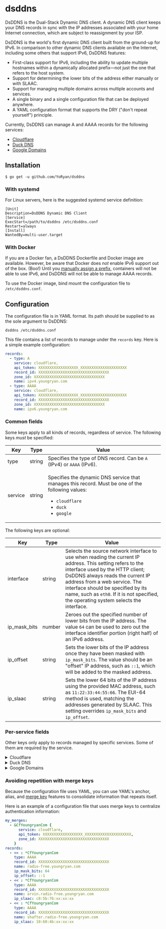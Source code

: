 # dsddns

DsDDNS is the Dual-Stack Dynamic DNS client. A dynamic DNS client keeps your DNS records in sync with the IP addresses associated with your home Internet connection, which are subject to reassignment by your ISP.

DsDDNS is the world's first dynamic DNS client built from the ground-up for IPv6. In comparison to other dynamic DNS clients available on the Internet, including some others that support IPv6, DsDDNS features:

- First-class support for IPv6, including the ability to update multiple hostnames within a dynamically allocated prefix—not just the one that refers to the host system.
- Support for determining the lower bits of the address either manually or with SLAAC.
- Support for managing multiple domains across multiple accounts and services.
- A single binary and a single configuration file that can be deployed anywhere.
- A YAML configuration format that supports the DRY ("don't repeat yourself") principle.

Currently, DsDDNS can manage A and AAAA records for the following services:

- [Cloudflare](https://www.cloudflare.com/dns/)
- [Duck DNS](https://www.duckdns.org/)
- [Google Domains](https://domains.google/)

## Installation

```
$ go get -u github.com/YoRyan/dsddns
```

### With systemd

For Linux servers, here is the suggested systemd service definition:

```
[Unit]
Description=DsDDNS Dynamic DNS Client
[Service]
ExecStart=/path/to/dsddns /etc/dsddns.conf
Restart=always
[Install]
WantedBy=multi-user.target
```

### With Docker

If you are a Docker fan, a DsDDNS Dockerfile and Docker image are available. However, be aware that Docker does *not* enable IPv6 support out of the box. (Boo!) Until you [manually assign a prefix](https://docs.docker.com/config/daemon/ipv6/), containers will not be able to use IPv6, and DsDDNS will not be able to manage AAAA records.

To use the Docker image, bind mount the configuration file to `/etc/dsddns.conf`.

## Configuration

The configuration file is in YAML format. Its path should be supplied to as the sole argument to DsDDNS:

```
dsddns /etc/dsddns.conf
```

This file contains a list of records to manage under the `records` key. Here is a simple example configuration:

```yaml
records:
  - type: A
    service: cloudflare,
    api_token: XXXXXXXXXXXXXXXXXX_XXXXXXXXXXXXXXXXXXXXX
    record_id: XXXXXXXXXXXXXXXXXXXXXXXXXXXXXXXX
    zone_id: XXXXXXXXXXXXXXXXXXXXXXXXXXXXXXXX
    name: ipv4.youngryan.com
  - type: AAAA
    service: cloudflare,
    api_token: XXXXXXXXXXXXXXXXXX_XXXXXXXXXXXXXXXXXXXXX
    record_id: XXXXXXXXXXXXXXXXXXXXXXXXXXXXXXXX
    zone_id: XXXXXXXXXXXXXXXXXXXXXXXXXXXXXXXX
    name: ipv6.youngryan.com
```

### Common fields

Some keys apply to all kinds of records, regardless of service. The following keys *must* be specified:

| Key | Type | Value |
| --- | --- | --- |
| type | string | Specifies the type of DNS record. Can be `A` (IPv4) or `AAAA` (IPv6). |
| service | string | <p>Specifies the dynamic DNS service that manages this record. Must be one of the following values:</p><ul><li>`cloudflare`</li><li>`duck`</li><li>`google`</li></ul> |

The following keys are optional:

| Key | Type | Value |
| --- | --- | --- |
| interface | string | Selects the source network interface to use when reading the current IP address. This setting refers to the interface used by the HTTP client; DsDDNS always reads the current IP address from a web service. The interface should be specified by its name, such as `eth0`. If it is not specified, the operating system selects the interface. |
| ip_mask_bits | number | Zeroes out the specified number of lower bits from the IP address. The value `64` can be used to zero out the interface identifier portion (right half) of an IPv6 address.
| ip_offset | string | Sets the lower bits of the IP address once they have been masked with `ip_mask_bits`. The value should be an "offset" IP address, such as `::1`, which will be added to the masked address.
| ip_slaac | string | Sets the lower 64 bits of the IP address using the provided MAC address, such as `11:22:33:44:55:66`. The EUI-64 method is used, matching the addresses generated by SLAAC. This setting overrides `ip_mask_bits` and `ip_offset`.

### Per-service fields

Other keys only apply to records managed by specific services. Some of them are required by the service.

<details>
<summary>Cloudflare</summary>

Cloudflare API requests can be authenticated using your account's global API key or by issuing individual API tokens. Specify a global API key or an API token, but not both.

The following keys are mandatory for Cloudflare-managed records:

| Key | Type | Value |
| --- | --- | --- |
| api_key | string | If using your global API key, provide it here. |
| api_email | string | If using your global API key, provide your Cloudflare login here. |
| api_token | string | If using an API token, provide it here. |
| name | string | Specify the full domain managed by this record, including its suffix. |
| zone_id | string | Specify the identifier of your domain's DNS zone. You can obtain this with the [List Zones](https://api.cloudflare.com/#zone-list-zones) API call. |
| record_id | string | Specify the identifier of your DNS record. You can obtain this with the [List DNS Records](https://api.cloudflare.com/#dns-records-for-a-zone-list-dns-records) API call. |

The following keys are optional:

| Key | Type | Value |
| --- | --- | --- |
| ttl | number | Sets the TTL for this record's updates. If it is not specified, the value 1 (automatic) is used. |
</details>

<details>
<summary>Duck DNS</summary>

The following keys are mandatory for Duck DNS-managed records:

| Key | Type | Value |
| --- | --- | --- |
| subname | string | The domain managed by this record. Should not include the ".duckdns.org" suffix. |
| token | string | The API token for this dynamic DNS client. |
</details>

<details>
<summary>Google Domains</summary>

To [use a dynamic DNS client](https://support.google.com/domains/answer/6147083?hl=en) with Google Domains, you have to set up a synthetic record for the hostname you want to manage and then generate a username/password combination for the client.

The following keys are mandatory for Google-managed records:

| Key | Type | Value |
| --- | --- | --- |
| username | string | The username generated for this dynamic DNS client. |
| password | string | The password generated for this client. |
| hostname | string | The FQDN for this record. |
</details>

### Avoiding repetition with merge keys

Because the configuration file uses YAML, you can use YAML's anchor, alias, and [merge key](https://yaml.org/type/merge.html) features to consolidate information that repeats itself.

Here is an example of a configuration file that uses merge keys to centralize authentication information:

```yaml
my_merges:
  - &CfYoungryanCom {
      service: cloudflare,
      api_token: XXXXXXXXXXXXXXXXXX_XXXXXXXXXXXXXXXXXXXXX,
      zone_id: XXXXXXXXXXXXXXXXXXXXXXXXXXXXXXXX
    }
records:
  - << : *CfYoungryanCom
    type: AAAA
    record_id: XXXXXXXXXXXXXXXXXXXXXXXXXXXXXXXX
    name: radio-free.youngryan.com
    ip_mask_bits: 64
    ip_offset: ::1
  - << : *CfYoungryanCom
    type: AAAA
    record_id: XXXXXXXXXXXXXXXXXXXXXXXXXXXXXXXX
    name: arvin.radio-free.youngryan.com
    ip_slaac: c8:5b:76:xx:xx:xx
  - << : *CfYoungryanCom
    type: AAAA
    record_id: XXXXXXXXXXXXXXXXXXXXXXXXXXXXXXXX
    name: shafter.radio-free.youngryan.com
    ip_slaac: 10:60:4b:xx:xx:xx
```